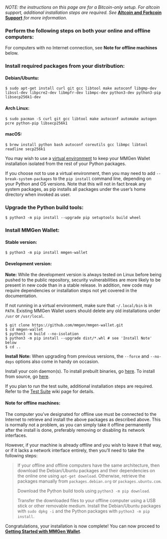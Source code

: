 *NOTE: the instructions on this page are for a Bitcoin-only setup.  For
altcoin support, additional installation steps are required.  See*
[**Altcoin and Forkcoin Support**][af] *for more information.*

### Perform the following steps on both your online and offline computers:

For computers with no Internet connection, see **Note for offline machines** below.

### Install required packages from your distribution:

#### Debian/Ubuntu:

```text
$ sudo apt-get install curl git gcc libtool make autoconf libgmp-dev libssl-dev libpcre2-dev libmpfr-dev libmpc-dev python3-dev python3-pip libsecp256k1-dev
```

#### Arch Linux:

```text
$ sudo pacman -S curl git gcc libtool make autoconf automake autogen pcre python-pip libsecp256k1
```

#### macOS:

```text
$ brew install python bash autoconf coreutils gcc libmpc libtool readline secp256k1
```

You may wish to use a [virtual environment][vv] to keep your MMGen Wallet
installation isolated from the rest of your Python packages.

If you choose not to use a virtual environment, then you may need to add
`--break-system-packages` to the `pip install` command line, depending on your
Python and OS versions.  Note that this will not in fact break any system
packages, as pip installs all packages under the user’s home directory when
invoked as user.

### Upgrade the Python build tools:

```text
$ python3 -m pip install --upgrade pip setuptools build wheel
```

### Install MMGen Wallet:

#### Stable version:

```text
$ python3 -m pip install mmgen-wallet
```

#### Development version:

**Note:** While the development version is always tested on Linux before being
pushed to the public repository, security vulnerabilities are more likely to be
present in new code than in a stable release.  In addition, new code may require
dependencies or installation steps not yet covered in the documentation.

If not running in a virtual environment, make sure that `~/.local/bin` is in
`PATH`.  Existing MMGen Wallet users should delete any old installations under
`/usr` or `/usr/local`.

```text
$ git clone https://github.com/mmgen/mmgen-wallet.git
$ cd mmgen-wallet
$ python3 -m build --no-isolation
$ python3 -m pip install --upgrade dist/*.whl # see 'Install Note' below
$ cd ..
```

**Install Note:** When upgrading from previous versions, the `--force` and
`--no-deps` options also come in handy on occasion.

Install your coin daemon(s).  To install prebuilt binaries, go [here][01].  To
install from source, go [here][02].

If you plan to run the test suite, additional installation steps are required.
Refer to the [Test Suite][ts] wiki page for details.

#### Note for offline machines:

The computer you’ve designated for offline use must be connected to the
Internet to retrieve and install the above packages as described above.  This
is normally not a problem, as you can simply take it offline permanently after
the install is done, preferably removing or disabling its network interfaces.

However, if your machine is already offline and you wish to leave it that way,
or if it lacks a network interface entirely, then you’ll need to take the
following steps:

> If your offline and offline computers have the same architecture, then
> download the Debian/Ubuntu packages and their dependencies on the online
> one using `apt-get download`.  Otherwise, retrieve the packages manually
> from `packages.debian.org` or `packages.ubuntu.com`.
>
> Download the Python build tools using `python3 -m pip download`.
>
> Transfer the downloaded files to your offline computer using a USB stick or
> other removable medium.  Install the Debian/Ubuntu packages with `sudo dpkg
> -i` and the Python packages with `python3 -m pip install`.

Congratulations, your installation is now complete!  You can now proceed to
[**Getting Started with MMGen Wallet**][gs].

[01]: Install-Bitcoind.md
[02]: Install-Bitcoind-from-Source-on-Linux.md
[ts]: Test-Suite.md
[gs]: Getting-Started-with-MMGen-Wallet.md
[pi]: https://pypi.org
[af]: Altcoin-and-Forkcoin-Support.md
[ec]: https://github.com/bitcoin-core/secp256k1.git
[vv]: https://docs.python.org/3/library/venv.html

